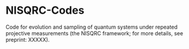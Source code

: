 # NISQRC-Codes

Code for evolution and sampling of quantum systems under repeated projective measurements (the NISQRC framework; for more details, see preprint: XXXXX).

